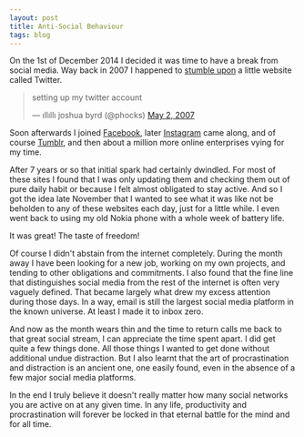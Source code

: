 ```yaml
---
layout: post
title: Anti-Social Behaviour
tags: blog
---
```


On the 1st of December 2014 I decided it was time to have a break from social media. Way back in 2007 I happened to [stumble upon](http://phocks.stumbleupon.com/) a little website called Twitter. 

<blockquote class="twitter-tweet" lang="en"><p>setting up my twitter account</p>&mdash; ıllıllı joshua byrd (@phocks) <a href="https://twitter.com/phocks/status/46733802">May 2, 2007</a></blockquote>
<script async src="//platform.twitter.com/widgets.js" charset="utf-8"></script>

Soon afterwards I joined [Facebook](http://www.facebook.com/phocks), later [Instagram](http://www.instagram.com/phocks) came along, and of course [Tumblr](http://phocks.tumblr.com), and then about a million more online enterprises vying for my time. 

After 7 years or so that initial spark had certainly dwindled. For most of these sites I found that I was only updating them and checking them out of pure daily habit or because I felt almost obligated to stay active. And so I got the idea late November that I wanted to see what it was like not be beholden to any of these websites each day, just for a little while. I even went back to using my old Nokia phone with a whole week of battery life.

It was great! The taste of freedom!

Of course I didn't abstain from the internet completely. During the month away I have been looking for a new job, working on my own projects, and tending to other obligations and commitments. I also found that the fine line that distinguishes social media from the rest of the internet is often very vaguely defined. That became largely what drew my excess attention during those days. In a way, email is still the largest social media platform in the known universe. At least I made it to inbox zero. 

And now as the month wears thin and the time to return calls me back to that great social stream, I can appreciate the time spent apart. I did get quite a few things done. All those things I wanted to get done without additional undue distraction. But I also learnt that the art of procrastination and distraction is an ancient one, one easily found, even in the absence of a few major social media platforms.

In the end I truly believe it doesn't really matter how many social networks you are active on at any given time. In any life, productivity and procrastination will forever be locked in that eternal battle for the mind and for all time.
